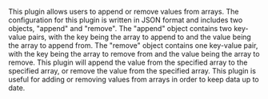 This plugin allows users to append or remove values from arrays. The configuration for this plugin is written in JSON format and includes two objects, "append" and "remove". The "append" object contains two key-value pairs, with the key being the array to append to and the value being the array to append from. The "remove" object contains one key-value pair, with the key being the array to remove from and the value being the array to remove. This plugin will append the value from the specified array to the specified array, or remove the value from the specified array. This plugin is useful for adding or removing values from arrays in order to keep data up to date.